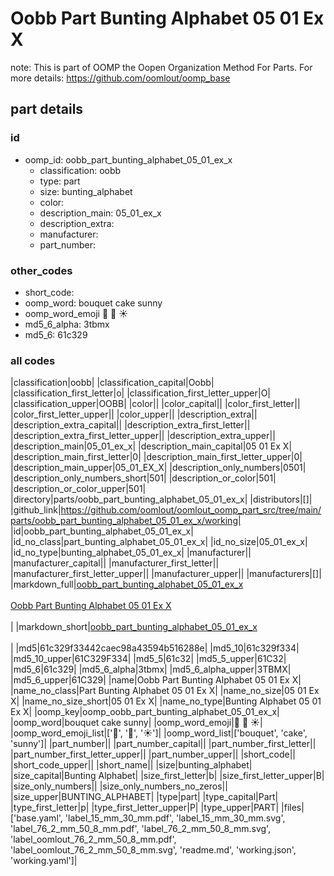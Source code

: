 # Oobb Part Bunting Alphabet 05 01 Ex X  

note: This is part of OOMP the Oopen Organization Method For Parts. For more details: https://github.com/oomlout/oomp_base

##  part details





### id
* oomp_id: oobb_part_bunting_alphabet_05_01_ex_x
  * classification: oobb
  * type: part
  * size: bunting_alphabet
  * color: 
  * description_main: 05_01_ex_x
  * description_extra: 
  * manufacturer: 
  * part_number: 

### other_codes
* short_code: 
* oomp_word: bouquet cake sunny
* oomp_word_emoji :bouquet: :cake: :sunny:
* md5_6_alpha: 3tbmx
* md5_6: 61c329

### all codes 
|classification|oobb|
|classification_capital|Oobb|
|classification_first_letter|o|
|classification_first_letter_upper|O|
|classification_upper|OOBB|
|color||
|color_capital||
|color_first_letter||
|color_first_letter_upper||
|color_upper||
|description_extra||
|description_extra_capital||
|description_extra_first_letter||
|description_extra_first_letter_upper||
|description_extra_upper||
|description_main|05_01_ex_x|
|description_main_capital|05 01 Ex X|
|description_main_first_letter|0|
|description_main_first_letter_upper|0|
|description_main_upper|05_01_EX_X|
|description_only_numbers|0501|
|description_only_numbers_short|501|
|description_or_color|501|
|description_or_color_upper|501|
|directory|parts/oobb_part_bunting_alphabet_05_01_ex_x|
|distributors|[]|
|github_link|https://github.com/oomlout/oomlout_oomp_part_src/tree/main/parts/oobb_part_bunting_alphabet_05_01_ex_x/working|
|id|oobb_part_bunting_alphabet_05_01_ex_x|
|id_no_class|part_bunting_alphabet_05_01_ex_x|
|id_no_size|05_01_ex_x|
|id_no_type|bunting_alphabet_05_01_ex_x|
|manufacturer||
|manufacturer_capital||
|manufacturer_first_letter||
|manufacturer_first_letter_upper||
|manufacturer_upper||
|manufacturers|[]|
|markdown_full|[oobb_part_bunting_alphabet_05_01_ex_x](https://github.com/oomlout/oomlout_oomp_part_src/tree/main/parts/oobb_part_bunting_alphabet_05_01_ex_x/working)<br>[](https://github.com/oomlout/oomlout_oomp_part_src/tree/main/parts/oobb_part_bunting_alphabet_05_01_ex_x/working)<br>[Oobb Part Bunting Alphabet 05 01 Ex X](https://github.com/oomlout/oomlout_oomp_part_src/tree/main/parts/oobb_part_bunting_alphabet_05_01_ex_x/working)<br><br>|
|markdown_short|[oobb_part_bunting_alphabet_05_01_ex_x](https://github.com/oomlout/oomlout_oomp_part_src/tree/main/parts/oobb_part_bunting_alphabet_05_01_ex_x/working)<br><br>|
|md5|61c329f33442caec98a43594b516288e|
|md5_10|61c329f334|
|md5_10_upper|61C329F334|
|md5_5|61c32|
|md5_5_upper|61C32|
|md5_6|61c329|
|md5_6_alpha|3tbmx|
|md5_6_alpha_upper|3TBMX|
|md5_6_upper|61C329|
|name|Oobb Part Bunting Alphabet 05 01 Ex X|
|name_no_class|Part Bunting Alphabet 05 01 Ex X|
|name_no_size|05 01 Ex X|
|name_no_size_short|05 01 Ex X|
|name_no_type|Bunting Alphabet 05 01 Ex X|
|oomp_key|oomp_oobb_part_bunting_alphabet_05_01_ex_x|
|oomp_word|bouquet cake sunny|
|oomp_word_emoji|:bouquet: :cake: :sunny:|
|oomp_word_emoji_list|[':bouquet:', ':cake:', ':sunny:']|
|oomp_word_list|['bouquet', 'cake', 'sunny']|
|part_number||
|part_number_capital||
|part_number_first_letter||
|part_number_first_letter_upper||
|part_number_upper||
|short_code||
|short_code_upper||
|short_name||
|size|bunting_alphabet|
|size_capital|Bunting Alphabet|
|size_first_letter|b|
|size_first_letter_upper|B|
|size_only_numbers||
|size_only_numbers_no_zeros||
|size_upper|BUNTING_ALPHABET|
|type|part|
|type_capital|Part|
|type_first_letter|p|
|type_first_letter_upper|P|
|type_upper|PART|
|files|['base.yaml', 'label_15_mm_30_mm.pdf', 'label_15_mm_30_mm.svg', 'label_76_2_mm_50_8_mm.pdf', 'label_76_2_mm_50_8_mm.svg', 'label_oomlout_76_2_mm_50_8_mm.pdf', 'label_oomlout_76_2_mm_50_8_mm.svg', 'readme.md', 'working.json', 'working.yaml']|
